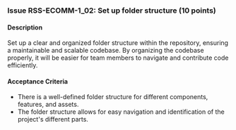 ### Issue RSS-ECOMM-1_02: Set up folder structure (10 points)

#### Description

Set up a clear and organized folder structure within the repository, ensuring a maintainable and scalable codebase. By organizing the codebase properly, it will be easier for team members to navigate and contribute code efficiently.

#### Acceptance Criteria

- There is a well-defined folder structure for different components, features, and assets.
- The folder structure allows for easy navigation and identification of the project's different parts.
